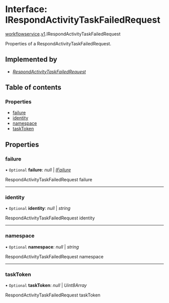 # Interface: IRespondActivityTaskFailedRequest

[workflowservice](../modules/proto.temporal.api.workflowservice.md).[v1](../modules/proto.temporal.api.workflowservice.v1.md).IRespondActivityTaskFailedRequest

Properties of a RespondActivityTaskFailedRequest.

## Implemented by

* [*RespondActivityTaskFailedRequest*](../classes/proto.temporal.api.workflowservice.v1.respondactivitytaskfailedrequest.md)

## Table of contents

### Properties

- [failure](proto.temporal.api.workflowservice.v1.irespondactivitytaskfailedrequest.md#failure)
- [identity](proto.temporal.api.workflowservice.v1.irespondactivitytaskfailedrequest.md#identity)
- [namespace](proto.temporal.api.workflowservice.v1.irespondactivitytaskfailedrequest.md#namespace)
- [taskToken](proto.temporal.api.workflowservice.v1.irespondactivitytaskfailedrequest.md#tasktoken)

## Properties

### failure

• `Optional` **failure**: *null* \| [*IFailure*](proto.temporal.api.failure.v1.ifailure.md)

RespondActivityTaskFailedRequest failure

___

### identity

• `Optional` **identity**: *null* \| *string*

RespondActivityTaskFailedRequest identity

___

### namespace

• `Optional` **namespace**: *null* \| *string*

RespondActivityTaskFailedRequest namespace

___

### taskToken

• `Optional` **taskToken**: *null* \| *Uint8Array*

RespondActivityTaskFailedRequest taskToken
